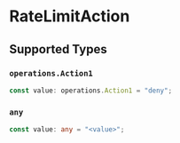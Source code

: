 # RateLimitAction


## Supported Types

### `operations.Action1`

```typescript
const value: operations.Action1 = "deny";
```

### `any`

```typescript
const value: any = "<value>";
```

